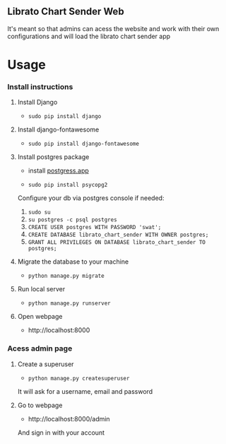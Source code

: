 ## Librato Chart Sender Web

It's meant so that admins can acess the website and work with their own configurations and will load the librato chart sender app


# Usage

### Install instructions
1. Install Django

    * ```sudo pip install django```

2. Install django-fontawesome

    * ```sudo pip install django-fontawesome```

3. Install postgres package

	* install [postgress.app](http://postgresapp.com/)	

	* ```sudo pip install psycopg2```

	Configure your db via postgres console if needed:
	
	1. ```sudo su ```
	2. ```su postgres -c psql postgres```
	3. ```CREATE USER postgres WITH PASSWORD 'swat';```
	4. ```CREATE DATABASE librato_chart_sender WITH OWNER postgres;```
	5. ```GRANT ALL PRIVILEGES ON DATABASE librato_chart_sender TO postgres;```
	
    
4. Migrate the database to your machine

    * ```python manage.py migrate```

4. Run local server

    * ```python manage.py runserver``` 

5. Open webpage

    * http://localhost:8000
    
### Acess admin page

1. Create a superuser

    * ```python manage.py createsuperuser```
    
    It will ask for a username, email and password
    
2. Go to webpage

    * http://localhost:8000/admin
    
    And sign in with your account

